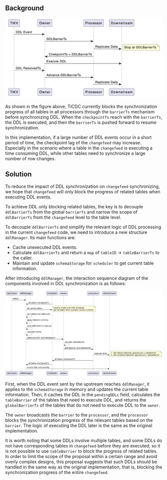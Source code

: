 ## Background

![ddl_handle_logic](../media/ddl_block_related_table_1.png)

As shown in the figure above, TiCDC currently blocks the synchronization progress of all tables in all processors through the `barrierTs` mechanism before synchronizing DDL. When the `checkpointTs` reach with the `barrierTs`, the DDL is executed, and then the `barrierTs` is pushed forward to resume synchronization.

In this implementation, if a large number of DDL events occur in a short period of time, the checkpoint lag of the `changefeed` may increase. Especially in the scenario where a table in the `changefeed` is executing a time consuming DDL, while other tables need to synchronize a large number of row changes.

## Solution

To reduce the impact of DDL synchronization on `changefeed` synchronizing, we hope that `changefeed` will only block the progress of related tables when executing DDL events.

To achieve DDL only blocking related tables, the key is to decouple `ddlBarrierTs` from the global `barrierTs` and narrow the scope of `ddlBarrierTs` from the `changefeed` level to the table level.

To decouple `ddlBarrierTs` and simplify the relevant logic of DDL processing in the current `changefeed` code, we need to introduce a new structure `ddlManager`. Its main functions are:

- Cache unexecuted DDL events.
- Calculate `ddlBarrierTs` and return a `map` of `tableID` -> `tableBarrierTs` to the caller.
- Maintain and update `schemaStorage` for `scheduler` to get current table information.

After introducing `ddlManager`, the interaction sequence diagram of the components involved in DDL synchronization is as follows:

![ddl_manager_logic](../media/ddl_block_related_table_2.png)


First, when the DDL event sent by the upstream reaches `ddlManager`, it applies to the `schemaStorage` in memory and updates the current table information. Then, it caches the DDL in the `pendingDDLs` field, calculates the `tableBarrier` of the tables that need to execute DDL, and returns the `globalBarrierTs` of the tables that do not need to execute DDL to the `owner`.

The `owner` broadcasts the `barrier` to the `processor`, and the `processor` blocks the synchronization progress of the relevant tables based on the `barrier`. The logic of executing the DDL later is the same as the original implementation.

It is worth noting that some DDLs involve multiple tables, and some DDLs do not have corresponding tables in `changefeed` before they are executed, so it is not possible to use `tableBarrier` to block the progress of related tables. In order to limit the scope of the proposal within a certain range and avoid overly complex designs, this proposal suggests that such DDLs should be handled in the same way as the original implementation, that is, blocking the synchronization progress of the entire `changefeed`.
